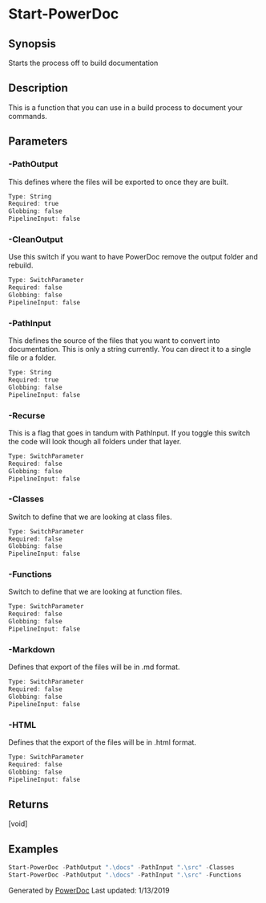 # Start-PowerDoc

## Synopsis

Starts the process off to build documentation

## Description

This is a function that you can use in a build process to document your commands.

## Parameters

### -PathOutput

This defines where the files will be exported to once they are built.
```PowerShell
Type: String
Required: true
Globbing: false
PipelineInput: false
```

### -CleanOutput

Use this switch if you want to have PowerDoc remove the output folder and rebuild.
```PowerShell
Type: SwitchParameter
Required: false
Globbing: false
PipelineInput: false
```

### -PathInput

This defines the source of the files that you want to convert into documentation.
This is only a string currently.  You can direct it to a single file or a folder.
```PowerShell
Type: String
Required: true
Globbing: false
PipelineInput: false
```

### -Recurse

This is a flag that goes in tandum with PathInput.  If you toggle this switch the code will look though all folders under that layer.
```PowerShell
Type: SwitchParameter
Required: false
Globbing: false
PipelineInput: false
```

### -Classes

Switch to define that we are looking at class files.
```PowerShell
Type: SwitchParameter
Required: false
Globbing: false
PipelineInput: false
```

### -Functions

Switch to define that we are looking at function files.
```PowerShell
Type: SwitchParameter
Required: false
Globbing: false
PipelineInput: false
```

### -Markdown

Defines that export of the files will be in .md format.
```PowerShell
Type: SwitchParameter
Required: false
Globbing: false
PipelineInput: false
```

### -HTML

Defines that the export of the files will be in .html format.
```PowerShell
Type: SwitchParameter
Required: false
Globbing: false
PipelineInput: false
```

## Returns

[void]

## Examples

```PowerShell
Start-PowerDoc -PathOutput ".\docs" -PathInput ".\src" -Classes
Start-PowerDoc -PathOutput ".\docs" -PathInput ".\src" -Functions
```

Generated by [PowerDoc](https://github.com/luther38/PowerDoc)
Last updated: 1/13/2019

